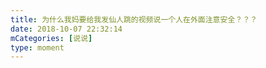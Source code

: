 ```yaml
---
title: 为什么我妈要给我发仙人跳的视频说一个人在外面注意安全？？？
date: 2018-10-07 22:32:14
mCategories: [说说]
type: moment
---
```


<div id="pics-20181007223214"></div>

<script src="/lib/moment/pics.js"></script>
<script>
var data = [
    {"link": "2018-10-07_000000.jpeg", "type": "shuoshuo"},
    {"link": "2018-10-07_000001.jpeg", "type": "shuoshuo"}
];
picsRender(data, "pics-20181007223214");
</script>
